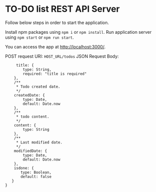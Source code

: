 # TO-DO list REST API Server

Follow below steps in order to start the application.

Install npm packages using `npm i` or `npm install`.
Run application server using `npm start` or `npm run start`.

You can access the app at [http://localhost:3000/](http://localhost:3000/).

POST request URI: 
`HOST_URL/todos`
JSON Request Body: 
```{
     title: {
        type: String,
        required: "title is required"
    },
    /**
     * Todo created date.
     */
    createdDate: {
        type: Date,
        default: Date.now
    },
    /**
     * todo content.
     */
    content: {
        type: String
    },
    /**
     * Last modified date.
     */
    modifiedDate: {
        type: Date,
        default: Date.now
    },
    isdone: {
       type: Boolean,
       default: false
   }
}
